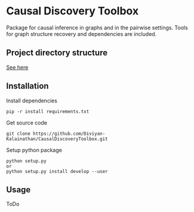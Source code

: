 # Causal Discovery Toolbox

Package for causal inference in graphs and in the pairwise settings. Tools for graph structure recovery and dependencies are included. 

## Project directory structure

[See here](Specifications.md)

## Installation

Install dependencies
``` 
pip -r install requirements.txt
```

Get source code
```
git clone https://github.com/Diviyan-Kalainathan/CausalDiscoveryToolbox.git
```

Setup python package
```
python setup.py
or
python setup.py install develop --user
```

## Usage

ToDo